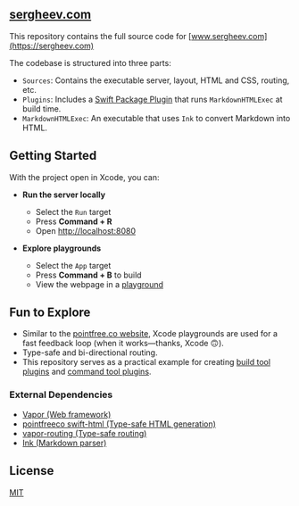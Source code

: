 ## [sergheev.com](https://sergheev.com)

This repository contains the full source code for [www.sergheev.com](https://sergheev.com)

The codebase is structured into three parts:

- `Sources`: Contains the executable server, layout, HTML and CSS, routing, etc.
- `Plugins`: Includes a [Swift Package Plugin](https://developer.apple.com/videos/play/wwdc2022/110359/) that runs `MarkdownHTMLExec` at build time.
- `MarkdownHTMLExec`: An executable that uses `Ink` to convert Markdown into HTML.

## Getting Started

With the project open in Xcode, you can:

- **Run the server locally**
  - Select the `Run` target
  - Press **Command + R**
  - Open [http://localhost:8080](http://localhost:8080)

- **Explore playgrounds**
  - Select the `App` target
  - Press **Command + B** to build
  - View the webpage in a [playground](https://github.com/adriansergheev/sergheev-com/tree/04987fa8f0e628b693c994fc39c80037c2331634/web.playground)

## Fun to Explore

- Similar to the [pointfree.co website](https://github.com/pointfreeco/pointfreeco), Xcode playgrounds are used for a fast feedback loop (when it works—thanks, Xcode 🙃).
- Type-safe and bi-directional routing.
- This repository serves as a practical example for creating [build tool plugins](https://github.com/adriansergheev/sergheev-com/blob/04987fa8f0e628b693c994fc39c80037c2331634/Plugins/MarkdownHTML/Plugin.swift) and [command tool plugins](https://github.com/adriansergheev/sergheev-com/blob/384375f410c835ddc492e394851f3c9b8ecdf1ba/Plugins/GenerateSwiftMarkdown/Plugin.swift).

### External Dependencies

- [Vapor (Web framework)](https://github.com/vapor/vapor)
- [pointfreeco swift-html (Type-safe HTML generation)](https://github.com/pointfreeco/swift-html)
- [vapor-routing (Type-safe routing)](https://github.com/pointfreeco/vapor-routing)
- [Ink (Markdown parser)](https://github.com/JohnSundell/Ink)

## License

[MIT](https://mit-license.org)
